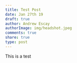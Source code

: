 ```yaml
---
title: Test Post
date: Jan 27th 19
draft: true
author: Andrew Escay
authorImage: img/headshot.jpeg
comments: true
share: true
type: post
---
```

This is a test
